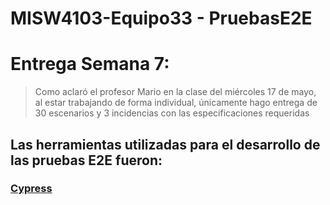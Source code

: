 # MISW4103-Equipo33 - PruebasE2E
# Entrega Semana 7:

> Como aclaró el profesor Mario en la clase del miércoles 17 de mayo, al estar trabajando de forma individual, únicamente hago entrega de 30 escenarios y 3 incidencias con las especificaciones requeridas

## Las herramientas utilizadas para el desarrollo de las pruebas E2E fueron:

### [Cypress](/cypress)

